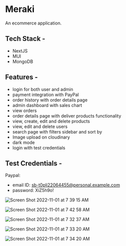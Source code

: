 # Meraki
An ecommerce application.

## Tech Stack -
- NextJS
- MUI
- MongoDB

## Features - 
- login for both user and admin
- payment integration with PayPal
- order history with order details page
- admin dashboard with sales chart
- view orders
- order details page with deliver products functionality
- view, create, edit and delete products 
- view, edit and delete users 
- search page with filters sidebar and sort by
- Image upload on cloudinary
- dark mode
- login with test credentials

## Test Credentials - 
Paypal: 
- email ID: sb-t0plj22064455@personal.example.com
- password: XiZ5h9o!

![Screen Shot 2022-11-01 at 7 39 15 AM](https://user-images.githubusercontent.com/78725970/199143265-9fee2578-7d6b-4292-91d1-8ef67bf72621.png)

![Screen Shot 2022-11-01 at 7 42 58 AM](https://user-images.githubusercontent.com/78725970/199143676-45d57d39-00b4-4f82-913d-7ecb96f7c07b.png)

![Screen Shot 2022-11-01 at 7 32 37 AM](https://user-images.githubusercontent.com/78725970/199142584-083cf77e-bf48-4365-b122-abe78f11ee18.png)

![Screen Shot 2022-11-01 at 7 33 20 AM](https://user-images.githubusercontent.com/78725970/199142668-37b47410-6f43-4543-8e8c-ad253b394f0d.png)

![Screen Shot 2022-11-01 at 7 34 20 AM](https://user-images.githubusercontent.com/78725970/199142767-4fd89a73-075a-41b2-940d-185e55dd1e9b.png)
